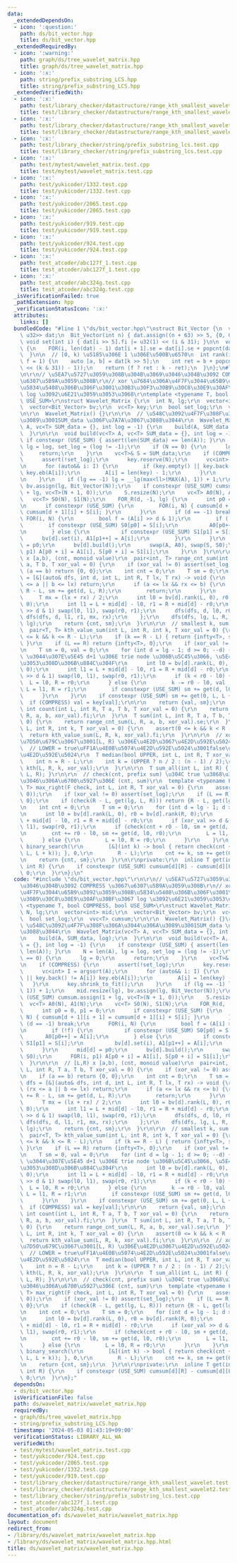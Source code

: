 ```yaml
---
data:
  _extendedDependsOn:
  - icon: ':question:'
    path: ds/bit_vector.hpp
    title: ds/bit_vector.hpp
  _extendedRequiredBy:
  - icon: ':warning:'
    path: graph/ds/tree_wavelet_matrix.hpp
    title: graph/ds/tree_wavelet_matrix.hpp
  - icon: ':x:'
    path: string/prefix_substring_LCS.hpp
    title: string/prefix_substring_LCS.hpp
  _extendedVerifiedWith:
  - icon: ':x:'
    path: test/library_checker/datastructure/range_kth_smallest_wavelet.test.cpp
    title: test/library_checker/datastructure/range_kth_smallest_wavelet.test.cpp
  - icon: ':x:'
    path: test/library_checker/datastructure/range_kth_smallest_wavelet2.test.cpp
    title: test/library_checker/datastructure/range_kth_smallest_wavelet2.test.cpp
  - icon: ':x:'
    path: test/library_checker/string/prefix_substring_lcs.test.cpp
    title: test/library_checker/string/prefix_substring_lcs.test.cpp
  - icon: ':x:'
    path: test/mytest/wavelet_matrix.test.cpp
    title: test/mytest/wavelet_matrix.test.cpp
  - icon: ':x:'
    path: test/yukicoder/1332.test.cpp
    title: test/yukicoder/1332.test.cpp
  - icon: ':x:'
    path: test/yukicoder/2065.test.cpp
    title: test/yukicoder/2065.test.cpp
  - icon: ':x:'
    path: test/yukicoder/919.test.cpp
    title: test/yukicoder/919.test.cpp
  - icon: ':x:'
    path: test/yukicoder/924.test.cpp
    title: test/yukicoder/924.test.cpp
  - icon: ':x:'
    path: test_atcoder/abc127f_1.test.cpp
    title: test_atcoder/abc127f_1.test.cpp
  - icon: ':x:'
    path: test_atcoder/abc324g.test.cpp
    title: test_atcoder/abc324g.test.cpp
  _isVerificationFailed: true
  _pathExtension: hpp
  _verificationStatusIcon: ':x:'
  attributes:
    links: []
  bundledCode: "#line 1 \"ds/bit_vector.hpp\"\nstruct Bit_Vector {\n  vc<pair<u32,\
    \ u32>> dat;\n  Bit_Vector(int n) { dat.assign((n + 63) >> 5, {0, 0}); }\n\n \
    \ void set(int i) { dat[i >> 5].fi |= u32(1) << (i & 31); }\n\n  void build()\
    \ {\n    FOR(i, len(dat) - 1) dat[i + 1].se = dat[i].se + popcnt(dat[i].fi);\n\
    \  }\n\n  // [0, k) \u5185\u306E 1 \u306E\u500B\u6570\n  int rank(int k, bool\
    \ f = 1) {\n    auto [a, b] = dat[k >> 5];\n    int ret = b + popcnt(a & ((u32(1)\
    \ << (k & 31)) - 1));\n    return (f ? ret : k - ret);\n  }\n};\n#line 2 \"ds/wavelet_matrix/wavelet_matrix.hpp\"\
    \n\r\n// \u5EA7\u5727\u3059\u308B\u304B\u3069\u3046\u304B\u3092 COMPRESS \u3067\
    \u6307\u5B9A\u3059\u308B\r\n// xor \u7684\u306A\u4F7F\u3044\u65B9\u3092\u3059\u308B\
    \u5834\u5408\u306B\u306F\u3001\u30B3\u30F3\u30B9\u30C8\u30E9\u30AF\u30BF\u3067\
    \ log \u3092\u6E21\u3059\u3053\u3068\r\ntemplate <typename T, bool COMPRESS, bool\
    \ USE_SUM>\r\nstruct Wavelet_Matrix {\r\n  int N, lg;\r\n  vector<int> mid;\r\n\
    \  vector<Bit_Vector> bv;\r\n  vc<T> key;\r\n  bool set_log;\r\n  vvc<T> cumsum;\r\
    \n\r\n  Wavelet_Matrix() {}\r\n\r\n  // \u548C\u3092\u4F7F\u308F\u306A\u3044\u306A\
    \u3089\u3001SUM_data \u306F\u7A7A\u3067\u3088\u3044\r\n  Wavelet_Matrix(vc<T>\
    \ A, vc<T> SUM_data = {}, int log = -1) {\r\n    build(A, SUM_data, log);\r\n\
    \  }\r\n\r\n  void build(vc<T> A, vc<T> SUM_data = {}, int log = -1) {\r\n   \
    \ if constexpr (USE_SUM) { assert(len(SUM_data) == len(A)); }\r\n    N = len(A),\
    \ lg = log, set_log = (log != -1);\r\n    if (N == 0) {\r\n      lg = 0;\r\n \
    \     return;\r\n    }\r\n    vc<T>& S = SUM_data;\r\n    if (COMPRESS) {\r\n\
    \      assert(!set_log);\r\n      key.reserve(N);\r\n      vc<int> I = argsort(A);\r\
    \n      for (auto&& i: I) {\r\n        if (key.empty() || key.back() != A[i])\
    \ key.eb(A[i]);\r\n        A[i] = len(key) - 1;\r\n      }\r\n      key.shrink_to_fit();\r\
    \n    }\r\n    if (lg == -1) lg = __lg(max<ll>(MAX(A), 1)) + 1;\r\n    mid.resize(lg),\
    \ bv.assign(lg, Bit_Vector(N));\r\n    if constexpr (USE_SUM) cumsum.assign(1\
    \ + lg, vc<T>(N + 1, 0));\r\n    S.resize(N);\r\n    vc<T> A0(N), A1(N);\r\n \
    \   vc<T> S0(N), S1(N);\r\n    FOR_R(d, -1, lg) {\r\n      int p0 = 0, p1 = 0;\r\
    \n      if constexpr (USE_SUM) {\r\n        FOR(i, N) { cumsum[d + 1][i + 1] =\
    \ cumsum[d + 1][i] + S[i]; }\r\n      }\r\n      if (d == -1) break;\r\n     \
    \ FOR(i, N) {\r\n        bool f = (A[i] >> d & 1);\r\n        if (!f) {\r\n  \
    \        if constexpr (USE_SUM) S0[p0] = S[i];\r\n          A0[p0++] = A[i];\r\
    \n        } else {\r\n          if constexpr (USE_SUM) S1[p1] = S[i];\r\n    \
    \      bv[d].set(i), A1[p1++] = A[i];\r\n        }\r\n      }\r\n      mid[d]\
    \ = p0;\r\n      bv[d].build();\r\n      swap(A, A0), swap(S, S0);\r\n      FOR(i,\
    \ p1) A[p0 + i] = A1[i], S[p0 + i] = S1[i];\r\n    }\r\n  }\r\n\r\n  // [L,R)\
    \ x [a,b), (cnt, monoid value)\r\n  pair<int, T> range_cnt_sum(int L, int R, T\
    \ a, T b, T xor_val = 0) {\r\n    if (xor_val != 0) assert(set_log);\r\n    if\
    \ (a == b) return {0, 0};\r\n    int cnt = 0;\r\n    T sm = 0;\r\n    auto dfs\
    \ = [&](auto& dfs, int d, int L, int R, T lx, T rx) -> void {\r\n      if (rx\
    \ <= a || b <= lx) return;\r\n      if (a <= lx && rx <= b) {\r\n        cnt +=\
    \ R - L, sm += get(d, L, R);\r\n        return;\r\n      }\r\n      --d;\r\n \
    \     T mx = (lx + rx) / 2;\r\n      int l0 = bv[d].rank(L, 0), r0 = bv[d].rank(R,\
    \ 0);\r\n      int l1 = L + mid[d] - l0, r1 = R + mid[d] - r0;\r\n      if (xor_val\
    \ >> d & 1) swap(l0, l1), swap(r0, r1);\r\n      dfs(dfs, d, l0, r0, lx, mx),\
    \ dfs(dfs, d, l1, r1, mx, rx);\r\n    };\r\n    dfs(dfs, lg, L, R, 0, T(1) <<\
    \ lg);\r\n    return {cnt, sm};\r\n  }\r\n\r\n  // smallest k, sum of [0,k)\r\n\
    \  pair<T, T> kth_value_sum(int L, int R, int k, T xor_val = 0) {\r\n    assert(0\
    \ <= k && k <= R - L);\r\n    if (k == R - L) { return {infty<T>, sum_all(L, R)};\
    \ }\r\n    if (L == R) return {infty<T>, 0};\r\n    if (xor_val != 0) assert(set_log);\r\
    \n    T sm = 0, val = 0;\r\n    for (int d = lg - 1; d >= 0; --d) {\r\n      //\
    \ \u3044\u307E\u5E45 d+1 \u306E trie node \u306B\u5C45\u3066, \u5E45 d \u306E\u3068\
    \u3053\u308D\u306B\u884C\u304F\r\n      int l0 = bv[d].rank(L, 0), r0 = bv[d].rank(R,\
    \ 0);\r\n      int l1 = L + mid[d] - l0, r1 = R + mid[d] - r0;\r\n      if (xor_val\
    \ >> d & 1) swap(l0, l1), swap(r0, r1);\r\n      if (k < r0 - l0) {\r\n      \
    \  L = l0, R = r0;\r\n      } else {\r\n        k -= r0 - l0, val |= T(1) << d,\
    \ L = l1, R = r1;\r\n        if constexpr (USE_SUM) sm += get(d, l0, r0);\r\n\
    \      }\r\n    }\r\n    if constexpr (USE_SUM) sm += get(0, L, L + k);\r\n  \
    \  if (COMPRESS) val = key[val];\r\n\r\n    return {val, sm};\r\n  }\r\n\r\n \
    \ int count(int L, int R, T a, T b, T xor_val = 0) {\r\n    return range_cnt_sum(L,\
    \ R, a, b, xor_val).fi;\r\n  }\r\n  T sum(int L, int R, T a, T b, T xor_val =\
    \ 0) {\r\n    return range_cnt_sum(L, R, a, b, xor_val).se;\r\n  }\r\n  T kth(int\
    \ L, int R, int k, T xor_val = 0) {\r\n    assert(0 <= k && k < R - L);\r\n  \
    \  return kth_value_sum(L, R, k, xor_val).fi;\r\n  }\r\n\r\n  // xor \u3057\u305F\
    \u7D50\u679C\u3067\u3001[L, R) \u306E\u4E2D\u3067\u4E2D\u592E\u5024\u3002\r\n\
    \  // LOWER = true\uFF1A\u4E0B\u5074\u4E2D\u592E\u5024\u3001false\uFF1A\u4E0A\u5074\
    \u4E2D\u592E\u5024\r\n  T median(bool UPPER, int L, int R, T xor_val = 0) {\r\n\
    \    int n = R - L;\r\n    int k = (UPPER ? n / 2 : (n - 1) / 2);\r\n    return\
    \ kth(L, R, k, xor_val);\r\n  }\r\n\r\n  T sum_all(int L, int R) { return get(lg,\
    \ L, R); }\r\n\r\n  // check(cnt, prefix sum) \u304C true \u3068\u306A\u308B\u3088\
    \u3046\u306A\u6700\u5927\u306E (cnt, sum)\r\n  template <typename F>\r\n  pair<int,\
    \ T> max_right(F check, int L, int R, T xor_val = 0) {\r\n    assert(check(0,\
    \ 0));\r\n    if (xor_val != 0) assert(set_log);\r\n    if (L == R) return {0,\
    \ 0};\r\n    if (check(R - L, get(lg, L, R))) return {R - L, get(lg, L, R)};\r\
    \n    int cnt = 0;\r\n    T sm = 0;\r\n    for (int d = lg - 1; d >= 0; --d) {\r\
    \n      int l0 = bv[d].rank(L, 0), r0 = bv[d].rank(R, 0);\r\n      int l1 = L\
    \ + mid[d] - l0, r1 = R + mid[d] - r0;\r\n      if (xor_val >> d & 1) swap(l0,\
    \ l1), swap(r0, r1);\r\n      if (check(cnt + r0 - l0, sm + get(d, l0, r0))) {\r\
    \n        cnt += r0 - l0, sm += get(d, l0, r0);\r\n        L = l1, R = r1;\r\n\
    \      } else {\r\n        L = l0, R = r0;\r\n      }\r\n    }\r\n    int k =\
    \ binary_search(\r\n        [&](int k) -> bool { return check(cnt + k, sm + get(0,\
    \ L, L + k)); }, 0,\r\n        R - L);\r\n    cnt += k, sm += get(0, L, L + k);\r\
    \n    return {cnt, sm};\r\n  }\r\n\r\nprivate:\r\n  inline T get(int d, int L,\
    \ int R) {\r\n    if constexpr (USE_SUM) cumsum[d][R] - cumsum[d][L];\r\n    return\
    \ 0;\r\n  }\r\n};\n"
  code: "#include \"ds/bit_vector.hpp\"\r\n\r\n// \u5EA7\u5727\u3059\u308B\u304B\u3069\
    \u3046\u304B\u3092 COMPRESS \u3067\u6307\u5B9A\u3059\u308B\r\n// xor \u7684\u306A\
    \u4F7F\u3044\u65B9\u3092\u3059\u308B\u5834\u5408\u306B\u306F\u3001\u30B3\u30F3\
    \u30B9\u30C8\u30E9\u30AF\u30BF\u3067 log \u3092\u6E21\u3059\u3053\u3068\r\ntemplate\
    \ <typename T, bool COMPRESS, bool USE_SUM>\r\nstruct Wavelet_Matrix {\r\n  int\
    \ N, lg;\r\n  vector<int> mid;\r\n  vector<Bit_Vector> bv;\r\n  vc<T> key;\r\n\
    \  bool set_log;\r\n  vvc<T> cumsum;\r\n\r\n  Wavelet_Matrix() {}\r\n\r\n  //\
    \ \u548C\u3092\u4F7F\u308F\u306A\u3044\u306A\u3089\u3001SUM_data \u306F\u7A7A\u3067\
    \u3088\u3044\r\n  Wavelet_Matrix(vc<T> A, vc<T> SUM_data = {}, int log = -1) {\r\
    \n    build(A, SUM_data, log);\r\n  }\r\n\r\n  void build(vc<T> A, vc<T> SUM_data\
    \ = {}, int log = -1) {\r\n    if constexpr (USE_SUM) { assert(len(SUM_data) ==\
    \ len(A)); }\r\n    N = len(A), lg = log, set_log = (log != -1);\r\n    if (N\
    \ == 0) {\r\n      lg = 0;\r\n      return;\r\n    }\r\n    vc<T>& S = SUM_data;\r\
    \n    if (COMPRESS) {\r\n      assert(!set_log);\r\n      key.reserve(N);\r\n\
    \      vc<int> I = argsort(A);\r\n      for (auto&& i: I) {\r\n        if (key.empty()\
    \ || key.back() != A[i]) key.eb(A[i]);\r\n        A[i] = len(key) - 1;\r\n   \
    \   }\r\n      key.shrink_to_fit();\r\n    }\r\n    if (lg == -1) lg = __lg(max<ll>(MAX(A),\
    \ 1)) + 1;\r\n    mid.resize(lg), bv.assign(lg, Bit_Vector(N));\r\n    if constexpr\
    \ (USE_SUM) cumsum.assign(1 + lg, vc<T>(N + 1, 0));\r\n    S.resize(N);\r\n  \
    \  vc<T> A0(N), A1(N);\r\n    vc<T> S0(N), S1(N);\r\n    FOR_R(d, -1, lg) {\r\n\
    \      int p0 = 0, p1 = 0;\r\n      if constexpr (USE_SUM) {\r\n        FOR(i,\
    \ N) { cumsum[d + 1][i + 1] = cumsum[d + 1][i] + S[i]; }\r\n      }\r\n      if\
    \ (d == -1) break;\r\n      FOR(i, N) {\r\n        bool f = (A[i] >> d & 1);\r\
    \n        if (!f) {\r\n          if constexpr (USE_SUM) S0[p0] = S[i];\r\n   \
    \       A0[p0++] = A[i];\r\n        } else {\r\n          if constexpr (USE_SUM)\
    \ S1[p1] = S[i];\r\n          bv[d].set(i), A1[p1++] = A[i];\r\n        }\r\n\
    \      }\r\n      mid[d] = p0;\r\n      bv[d].build();\r\n      swap(A, A0), swap(S,\
    \ S0);\r\n      FOR(i, p1) A[p0 + i] = A1[i], S[p0 + i] = S1[i];\r\n    }\r\n\
    \  }\r\n\r\n  // [L,R) x [a,b), (cnt, monoid value)\r\n  pair<int, T> range_cnt_sum(int\
    \ L, int R, T a, T b, T xor_val = 0) {\r\n    if (xor_val != 0) assert(set_log);\r\
    \n    if (a == b) return {0, 0};\r\n    int cnt = 0;\r\n    T sm = 0;\r\n    auto\
    \ dfs = [&](auto& dfs, int d, int L, int R, T lx, T rx) -> void {\r\n      if\
    \ (rx <= a || b <= lx) return;\r\n      if (a <= lx && rx <= b) {\r\n        cnt\
    \ += R - L, sm += get(d, L, R);\r\n        return;\r\n      }\r\n      --d;\r\n\
    \      T mx = (lx + rx) / 2;\r\n      int l0 = bv[d].rank(L, 0), r0 = bv[d].rank(R,\
    \ 0);\r\n      int l1 = L + mid[d] - l0, r1 = R + mid[d] - r0;\r\n      if (xor_val\
    \ >> d & 1) swap(l0, l1), swap(r0, r1);\r\n      dfs(dfs, d, l0, r0, lx, mx),\
    \ dfs(dfs, d, l1, r1, mx, rx);\r\n    };\r\n    dfs(dfs, lg, L, R, 0, T(1) <<\
    \ lg);\r\n    return {cnt, sm};\r\n  }\r\n\r\n  // smallest k, sum of [0,k)\r\n\
    \  pair<T, T> kth_value_sum(int L, int R, int k, T xor_val = 0) {\r\n    assert(0\
    \ <= k && k <= R - L);\r\n    if (k == R - L) { return {infty<T>, sum_all(L, R)};\
    \ }\r\n    if (L == R) return {infty<T>, 0};\r\n    if (xor_val != 0) assert(set_log);\r\
    \n    T sm = 0, val = 0;\r\n    for (int d = lg - 1; d >= 0; --d) {\r\n      //\
    \ \u3044\u307E\u5E45 d+1 \u306E trie node \u306B\u5C45\u3066, \u5E45 d \u306E\u3068\
    \u3053\u308D\u306B\u884C\u304F\r\n      int l0 = bv[d].rank(L, 0), r0 = bv[d].rank(R,\
    \ 0);\r\n      int l1 = L + mid[d] - l0, r1 = R + mid[d] - r0;\r\n      if (xor_val\
    \ >> d & 1) swap(l0, l1), swap(r0, r1);\r\n      if (k < r0 - l0) {\r\n      \
    \  L = l0, R = r0;\r\n      } else {\r\n        k -= r0 - l0, val |= T(1) << d,\
    \ L = l1, R = r1;\r\n        if constexpr (USE_SUM) sm += get(d, l0, r0);\r\n\
    \      }\r\n    }\r\n    if constexpr (USE_SUM) sm += get(0, L, L + k);\r\n  \
    \  if (COMPRESS) val = key[val];\r\n\r\n    return {val, sm};\r\n  }\r\n\r\n \
    \ int count(int L, int R, T a, T b, T xor_val = 0) {\r\n    return range_cnt_sum(L,\
    \ R, a, b, xor_val).fi;\r\n  }\r\n  T sum(int L, int R, T a, T b, T xor_val =\
    \ 0) {\r\n    return range_cnt_sum(L, R, a, b, xor_val).se;\r\n  }\r\n  T kth(int\
    \ L, int R, int k, T xor_val = 0) {\r\n    assert(0 <= k && k < R - L);\r\n  \
    \  return kth_value_sum(L, R, k, xor_val).fi;\r\n  }\r\n\r\n  // xor \u3057\u305F\
    \u7D50\u679C\u3067\u3001[L, R) \u306E\u4E2D\u3067\u4E2D\u592E\u5024\u3002\r\n\
    \  // LOWER = true\uFF1A\u4E0B\u5074\u4E2D\u592E\u5024\u3001false\uFF1A\u4E0A\u5074\
    \u4E2D\u592E\u5024\r\n  T median(bool UPPER, int L, int R, T xor_val = 0) {\r\n\
    \    int n = R - L;\r\n    int k = (UPPER ? n / 2 : (n - 1) / 2);\r\n    return\
    \ kth(L, R, k, xor_val);\r\n  }\r\n\r\n  T sum_all(int L, int R) { return get(lg,\
    \ L, R); }\r\n\r\n  // check(cnt, prefix sum) \u304C true \u3068\u306A\u308B\u3088\
    \u3046\u306A\u6700\u5927\u306E (cnt, sum)\r\n  template <typename F>\r\n  pair<int,\
    \ T> max_right(F check, int L, int R, T xor_val = 0) {\r\n    assert(check(0,\
    \ 0));\r\n    if (xor_val != 0) assert(set_log);\r\n    if (L == R) return {0,\
    \ 0};\r\n    if (check(R - L, get(lg, L, R))) return {R - L, get(lg, L, R)};\r\
    \n    int cnt = 0;\r\n    T sm = 0;\r\n    for (int d = lg - 1; d >= 0; --d) {\r\
    \n      int l0 = bv[d].rank(L, 0), r0 = bv[d].rank(R, 0);\r\n      int l1 = L\
    \ + mid[d] - l0, r1 = R + mid[d] - r0;\r\n      if (xor_val >> d & 1) swap(l0,\
    \ l1), swap(r0, r1);\r\n      if (check(cnt + r0 - l0, sm + get(d, l0, r0))) {\r\
    \n        cnt += r0 - l0, sm += get(d, l0, r0);\r\n        L = l1, R = r1;\r\n\
    \      } else {\r\n        L = l0, R = r0;\r\n      }\r\n    }\r\n    int k =\
    \ binary_search(\r\n        [&](int k) -> bool { return check(cnt + k, sm + get(0,\
    \ L, L + k)); }, 0,\r\n        R - L);\r\n    cnt += k, sm += get(0, L, L + k);\r\
    \n    return {cnt, sm};\r\n  }\r\n\r\nprivate:\r\n  inline T get(int d, int L,\
    \ int R) {\r\n    if constexpr (USE_SUM) cumsum[d][R] - cumsum[d][L];\r\n    return\
    \ 0;\r\n  }\r\n};"
  dependsOn:
  - ds/bit_vector.hpp
  isVerificationFile: false
  path: ds/wavelet_matrix/wavelet_matrix.hpp
  requiredBy:
  - graph/ds/tree_wavelet_matrix.hpp
  - string/prefix_substring_LCS.hpp
  timestamp: '2024-05-03 01:43:19+09:00'
  verificationStatus: LIBRARY_ALL_WA
  verifiedWith:
  - test/mytest/wavelet_matrix.test.cpp
  - test/yukicoder/924.test.cpp
  - test/yukicoder/2065.test.cpp
  - test/yukicoder/1332.test.cpp
  - test/yukicoder/919.test.cpp
  - test/library_checker/datastructure/range_kth_smallest_wavelet.test.cpp
  - test/library_checker/datastructure/range_kth_smallest_wavelet2.test.cpp
  - test/library_checker/string/prefix_substring_lcs.test.cpp
  - test_atcoder/abc127f_1.test.cpp
  - test_atcoder/abc324g.test.cpp
documentation_of: ds/wavelet_matrix/wavelet_matrix.hpp
layout: document
redirect_from:
- /library/ds/wavelet_matrix/wavelet_matrix.hpp
- /library/ds/wavelet_matrix/wavelet_matrix.hpp.html
title: ds/wavelet_matrix/wavelet_matrix.hpp
---
```

